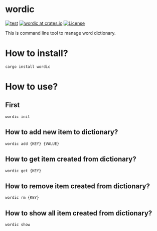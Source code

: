 # wordic
[![test](https://github.com/yujikawa/wordic/actions/workflows/test.yml/badge.svg)](https://github.com/yujikawa/wordic/actions/workflows/test.yml)
[![wordic at crates.io](https://img.shields.io/crates/v/wordic.svg)](https://crates.io/crates/wordic)
[![License](https://img.shields.io/badge/License-Apache_2.0-blue.svg)](https://opensource.org/licenses/Apache-2.0)

This is command line tool to manage word dictionary.

# How to install?
```
cargo install wordic
```

# How to use?
## First
```
wordic init
```

## How to add new item to dictionary?
```
wordic add {KEY} {VALUE}
```

## How to get item created from dictionary?
```
wordic get {KEY}
```

## How to remove item created from dictionary?
```
wordic rm {KEY}
```

## How to show all item created from dictionary?
```
wordic show
```